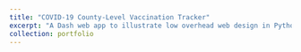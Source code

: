 ```yaml
---
title: "COVID-19 County-Level Vaccination Tracker"
excerpt: "A Dash web app to illustrate low overhead web design in Python. Vaccination rates provided by CDC have county FIPS codes usable in a Plotly chloropeth plot. <br/><img src='/images/image.png'>"
collection: portfolio
---
```

